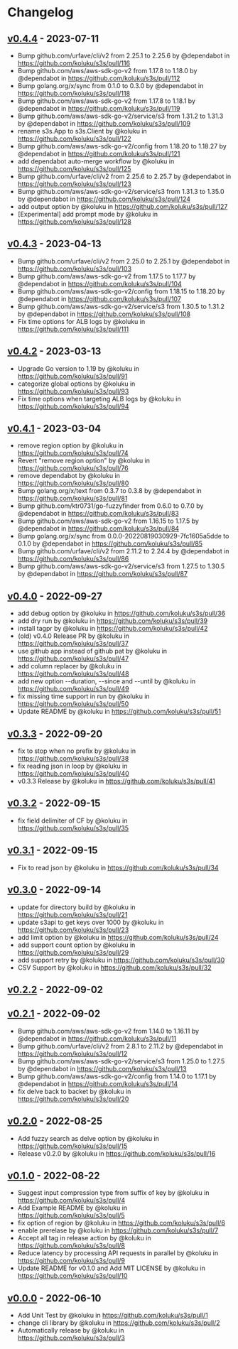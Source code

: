 # Changelog

## [v0.4.4](https://github.com/koluku/s3s/compare/v0.4.3...v0.4.4) - 2023-07-11
- Bump github.com/urfave/cli/v2 from 2.25.1 to 2.25.6 by @dependabot in https://github.com/koluku/s3s/pull/116
- Bump github.com/aws/aws-sdk-go-v2 from 1.17.8 to 1.18.0 by @dependabot in https://github.com/koluku/s3s/pull/112
- Bump golang.org/x/sync from 0.1.0 to 0.3.0 by @dependabot in https://github.com/koluku/s3s/pull/118
- Bump github.com/aws/aws-sdk-go-v2 from 1.17.8 to 1.18.1 by @dependabot in https://github.com/koluku/s3s/pull/119
- Bump github.com/aws/aws-sdk-go-v2/service/s3 from 1.31.2 to 1.31.3 by @dependabot in https://github.com/koluku/s3s/pull/109
- rename s3s.App to s3s.Client by @koluku in https://github.com/koluku/s3s/pull/122
- Bump github.com/aws/aws-sdk-go-v2/config from 1.18.20 to 1.18.27 by @dependabot in https://github.com/koluku/s3s/pull/121
- add dependabot auto-merge workflow by @koluku in https://github.com/koluku/s3s/pull/125
- Bump github.com/urfave/cli/v2 from 2.25.6 to 2.25.7 by @dependabot in https://github.com/koluku/s3s/pull/123
- Bump github.com/aws/aws-sdk-go-v2/service/s3 from 1.31.3 to 1.35.0 by @dependabot in https://github.com/koluku/s3s/pull/124
- add output option by @koluku in https://github.com/koluku/s3s/pull/127
- [Experimental] add prompt mode by @koluku in https://github.com/koluku/s3s/pull/128

## [v0.4.3](https://github.com/koluku/s3s/compare/v0.4.2...v0.4.3) - 2023-04-13
- Bump github.com/urfave/cli/v2 from 2.25.0 to 2.25.1 by @dependabot in https://github.com/koluku/s3s/pull/103
- Bump github.com/aws/aws-sdk-go-v2 from 1.17.5 to 1.17.7 by @dependabot in https://github.com/koluku/s3s/pull/104
- Bump github.com/aws/aws-sdk-go-v2/config from 1.18.15 to 1.18.20 by @dependabot in https://github.com/koluku/s3s/pull/107
- Bump github.com/aws/aws-sdk-go-v2/service/s3 from 1.30.5 to 1.31.2 by @dependabot in https://github.com/koluku/s3s/pull/108
- Fix time options for ALB logs by @koluku in https://github.com/koluku/s3s/pull/111

## [v0.4.2](https://github.com/koluku/s3s/compare/v0.4.1...v0.4.2) - 2023-03-13
- Upgrade Go version to 1.19 by @koluku in https://github.com/koluku/s3s/pull/91
- categorize global options by @koluku in https://github.com/koluku/s3s/pull/93
- Fix time options when targeting ALB logs by @koluku in https://github.com/koluku/s3s/pull/94

## [v0.4.1](https://github.com/koluku/s3s/compare/v0.4.0...v0.4.1) - 2023-03-04
- remove region option by @koluku in https://github.com/koluku/s3s/pull/74
- Revert "remove region option" by @koluku in https://github.com/koluku/s3s/pull/76
- remove dependabot by @koluku in https://github.com/koluku/s3s/pull/80
- Bump golang.org/x/text from 0.3.7 to 0.3.8 by @dependabot in https://github.com/koluku/s3s/pull/81
- Bump github.com/ktr0731/go-fuzzyfinder from 0.6.0 to 0.7.0 by @dependabot in https://github.com/koluku/s3s/pull/83
- Bump github.com/aws/aws-sdk-go-v2 from 1.16.15 to 1.17.5 by @dependabot in https://github.com/koluku/s3s/pull/84
- Bump golang.org/x/sync from 0.0.0-20220819030929-7fc1605a5dde to 0.1.0 by @dependabot in https://github.com/koluku/s3s/pull/85
- Bump github.com/urfave/cli/v2 from 2.11.2 to 2.24.4 by @dependabot in https://github.com/koluku/s3s/pull/86
- Bump github.com/aws/aws-sdk-go-v2/service/s3 from 1.27.5 to 1.30.5 by @dependabot in https://github.com/koluku/s3s/pull/87

## [v0.4.0](https://github.com/koluku/s3s/compare/v0.3.3...v0.4.0) - 2022-09-27
- add debug option by @koluku in https://github.com/koluku/s3s/pull/36
- add dry run by @koluku in https://github.com/koluku/s3s/pull/39
- install tagpr by @koluku in https://github.com/koluku/s3s/pull/42
- (old) v0.4.0 Release PR by @koluku in https://github.com/koluku/s3s/pull/37
- use github app instead of github pat by @koluku in https://github.com/koluku/s3s/pull/47
- add column replacer by @koluku in https://github.com/koluku/s3s/pull/48
- add new option --duration, --since and --until by @koluku in https://github.com/koluku/s3s/pull/49
- fix missing time support in run by @koluku in https://github.com/koluku/s3s/pull/50
- Update README by @koluku in https://github.com/koluku/s3s/pull/51

## [v0.3.3](https://github.com/koluku/s3s/compare/v0.3.2...v0.3.3) - 2022-09-20
- fix to stop when no prefix by @koluku in https://github.com/koluku/s3s/pull/38
- fix reading json in loop by @koluku in https://github.com/koluku/s3s/pull/40
- v0.3.3 Release by @koluku in https://github.com/koluku/s3s/pull/41

## [v0.3.2](https://github.com/koluku/s3s/compare/v0.3.1...v0.3.2) - 2022-09-15
- fix field delimiter of CF by @koluku in https://github.com/koluku/s3s/pull/35

## [v0.3.1](https://github.com/koluku/s3s/compare/v0.3.0...v0.3.1) - 2022-09-15
- Fix to read json by @koluku in https://github.com/koluku/s3s/pull/34

## [v0.3.0](https://github.com/koluku/s3s/compare/v0.2.2...v0.3.0) - 2022-09-14
- update for directory build by @koluku in https://github.com/koluku/s3s/pull/21
- update s3api to get keys over 1000 by @koluku in https://github.com/koluku/s3s/pull/23
- add limit option by @koluku in https://github.com/koluku/s3s/pull/24
- add support count option by @koluku in https://github.com/koluku/s3s/pull/29
- add support retry by @koluku in https://github.com/koluku/s3s/pull/30
- CSV Support by @koluku in https://github.com/koluku/s3s/pull/32

## [v0.2.2](https://github.com/koluku/s3s/compare/v0.2.1...v0.2.2) - 2022-09-02

## [v0.2.1](https://github.com/koluku/s3s/compare/v0.2.0...v0.2.1) - 2022-09-02
- Bump github.com/aws/aws-sdk-go-v2 from 1.14.0 to 1.16.11 by @dependabot in https://github.com/koluku/s3s/pull/11
- Bump github.com/urfave/cli/v2 from 2.8.1 to 2.11.2 by @dependabot in https://github.com/koluku/s3s/pull/12
- Bump github.com/aws/aws-sdk-go-v2/service/s3 from 1.25.0 to 1.27.5 by @dependabot in https://github.com/koluku/s3s/pull/13
- Bump github.com/aws/aws-sdk-go-v2/config from 1.14.0 to 1.17.1 by @dependabot in https://github.com/koluku/s3s/pull/14
- fix delve back to backet by @koluku in https://github.com/koluku/s3s/pull/20

## [v0.2.0](https://github.com/koluku/s3s/compare/v0.1.0...v0.2.0) - 2022-08-25
- Add fuzzy search as delve option by @koluku in https://github.com/koluku/s3s/pull/15
- Release v0.2.0 by @koluku in https://github.com/koluku/s3s/pull/16

## [v0.1.0](https://github.com/koluku/s3s/compare/v0.0.0...v0.1.0) - 2022-08-22
- Suggest input compression type from suffix of key by @koluku in https://github.com/koluku/s3s/pull/4
- Add Example README by @koluku in https://github.com/koluku/s3s/pull/5
- fix option  of region by @koluku in https://github.com/koluku/s3s/pull/6
- enable prerelase by @koluku in https://github.com/koluku/s3s/pull/7
- Accept all tag in release action by @koluku in https://github.com/koluku/s3s/pull/8
- Reduce latency by processing API requests in parallel by @koluku in https://github.com/koluku/s3s/pull/9
- Update README for v0.1.0 and Add MIT LICENSE by @koluku in https://github.com/koluku/s3s/pull/10

## [v0.0.0](https://github.com/koluku/s3s/commits/v0.0.0) - 2022-06-10
- Add Unit Test by @koluku in https://github.com/koluku/s3s/pull/1
- change cli library by @koluku in https://github.com/koluku/s3s/pull/2
- Automatically release by @koluku in https://github.com/koluku/s3s/pull/3

